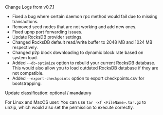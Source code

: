 Change Logs from v0.7.1

- Fixed a bug where certain daemon rpc method would fail due to missing transactions.
- Removed seed nodes that are not working and add new ones.
- Fixed upnp port forwarding issues.
- Update RocksDB provider settings.
- Changed RocksDB default read/write buffer to 2048 MB and 1024 MB respectively.
- Changed p2p block downloading to dynamic block rate based on system load.
- Added `--db-optimize` option to rebuild your current RocksDB database. This would also allow you to load outdated RocksDB database if they are not compatible.
- Added `--export-checkpoints` option to export checkpoints.csv for bootstrapping.

Update classification: optional / ~~mandatory~~

For Linux and MacOS user: You can use `tar -xf <FileName>.tar.gz` to unzip, which would also set the permission to execute correctly.